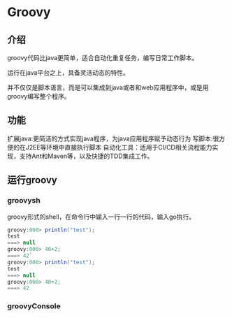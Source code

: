 # Groovy

## 介绍

groovy代码比java更简单，适合自动化重复任务，编写日常工作脚本。

运行在java平台之上，具备灵活动态的特性。

并不仅仅是脚本语言，而是可以集成到java或者和web应用程序中，或是用groovy编写整个程序。

## 功能

扩展java:更简洁的方式实现java程序，为java应用程序赋予动态行为
写脚本:很方便的在J2EE等环境中直接执行脚本
自动化工具：适用于CI/CD相关流程能力实现，支持Ant和Maven等，以及快捷的TDD集成工作。

## 运行groovy

### groovysh

groovy形式的shell，在命令行中输入一行一行的代码，输入go执行。

```groovy
groovy:000> println("test");
test
===> null
groovy:000> 40+2;
===> 42`
groovy:000> println("test");
test
===> null
groovy:000> 40+2;
===> 42
```

### groovyConsole
